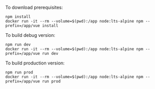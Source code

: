 To download prerequisites:

    npm install
    docker run -it --rm --volume=$(pwd):/app node:lts-alpine npm --prefix=/app/vue install

To build debug version:

    npm run dev
    docker run -it --rm --volume=$(pwd):/app node:lts-alpine npm --prefix=/app/vue run dev

To build production version:

    npm run prod
    docker run -it --rm --volume=$(pwd):/app node:lts-alpine npm --prefix=/app/vue run prod
    
